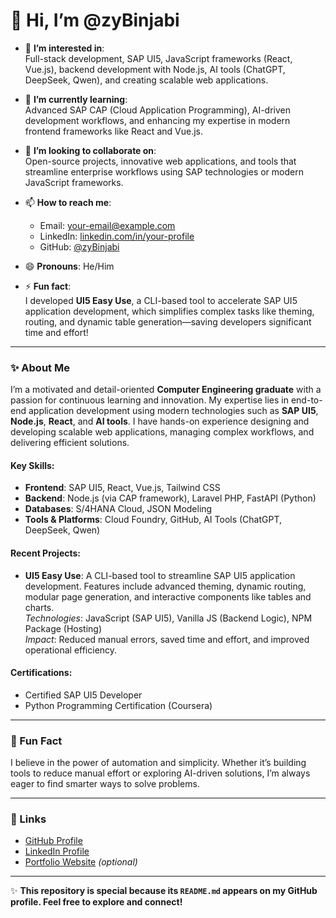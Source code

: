 # 👋 Hi, I’m @zyBinjabi

- 👀 **I’m interested in**:  
  Full-stack development, SAP UI5, JavaScript frameworks (React, Vue.js), backend development with Node.js, AI tools (ChatGPT, DeepSeek, Qwen), and creating scalable web applications.

- 🌱 **I’m currently learning**:  
  Advanced SAP CAP (Cloud Application Programming), AI-driven development workflows, and enhancing my expertise in modern frontend frameworks like React and Vue.js.

- 💞️ **I’m looking to collaborate on**:  
  Open-source projects, innovative web applications, and tools that streamline enterprise workflows using SAP technologies or modern JavaScript frameworks.

- 📫 **How to reach me**:  
  - Email: [your-email@example.com](mailto:your-email@example.com)  
  - LinkedIn: [linkedin.com/in/your-profile](https://www.linkedin.com/in/your-profile)  
  - GitHub: [@zyBinjabi](https://github.com/zyBinjabi)

- 😄 **Pronouns**: He/Him  

- ⚡ **Fun fact**:  
  I developed **UI5 Easy Use**, a CLI-based tool to accelerate SAP UI5 application development, which simplifies complex tasks like theming, routing, and dynamic table generation—saving developers significant time and effort!

---

### ✨ About Me

I’m a motivated and detail-oriented **Computer Engineering graduate** with a passion for continuous learning and innovation. My expertise lies in end-to-end application development using modern technologies such as **SAP UI5**, **Node.js**, **React**, and **AI tools**. I have hands-on experience designing and developing scalable web applications, managing complex workflows, and delivering efficient solutions.

#### Key Skills:
- **Frontend**: SAP UI5, React, Vue.js, Tailwind CSS  
- **Backend**: Node.js (via CAP framework), Laravel PHP, FastAPI (Python)  
- **Databases**: S/4HANA Cloud, JSON Modeling  
- **Tools & Platforms**: Cloud Foundry, GitHub, AI Tools (ChatGPT, DeepSeek, Qwen)  

#### Recent Projects:
- **UI5 Easy Use**: A CLI-based tool to streamline SAP UI5 application development. Features include advanced theming, dynamic routing, modular page generation, and interactive components like tables and charts.  
  _Technologies_: JavaScript (SAP UI5), Vanilla JS (Backend Logic), NPM Package (Hosting)  
  _Impact_: Reduced manual errors, saved time and effort, and improved operational efficiency.

#### Certifications:
- Certified SAP UI5 Developer  
- Python Programming Certification (Coursera)

---

### 🌟 Fun Fact
I believe in the power of automation and simplicity. Whether it’s building tools to reduce manual effort or exploring AI-driven solutions, I’m always eager to find smarter ways to solve problems.

---

### 🔗 Links
- [GitHub Profile](https://github.com/zyBinjabi)  
- [LinkedIn Profile](https://www.linkedin.com/in/your-profile)  
- [Portfolio Website](https://yourportfolio.com) _(optional)_  

---

✨ **This repository is special because its `README.md` appears on my GitHub profile. Feel free to explore and connect!**
